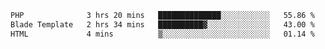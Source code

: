 <!--START_SECTION:waka-->

```txt
PHP              3 hrs 20 mins   ██████████████░░░░░░░░░░░   55.86 %
Blade Template   2 hrs 34 mins   ██████████▓░░░░░░░░░░░░░░   43.00 %
HTML             4 mins          ▒░░░░░░░░░░░░░░░░░░░░░░░░   01.14 %
```

<!--END_SECTION:waka-->
